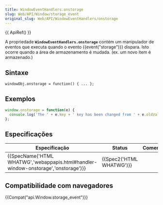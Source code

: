 ```yaml
---
title: WindowEventHandlers.onstorage
slug: Web/API/Window/storage_event
original_slug: Web/API/WindowEventHandlers/onstorage
---
```


{{ ApiRef() }}

A propriedade **`WindowEventHandlers.onstorage`** contém um manipulador de eventos que executa quando o evento {{event("storage")}} dispara. Isto ocorre quando a área de armazenamento é mudada. (ex. um novo item é armazenado.)

## Sintaxe

```
windowObj.onstorage = function() { ... };
```

## Exemplos

```js
window.onstorage = function(e) {
  console.log('The ' + e.key + ' key has been changed from ' + e.oldValue + ' to ' + e.newValue + '.');
};
```

## Especificações

| Especificação                                                                                                | Status                           | Comentário |
| ------------------------------------------------------------------------------------------------------------ | -------------------------------- | ---------- |
| {{SpecName('HTML WHATWG','webappapis.html#handler-window-onstorage','onstorage')}} | {{Spec2('HTML WHATWG')}} |            |

## Compatibilidade com navegadores

{{Compat("api.Window.storage_event")}}
